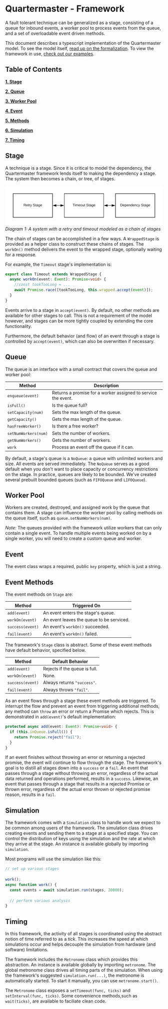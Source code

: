 # Quartermaster - Framework

A fault tolerant technique can be generalized as a stage, consisting of a queue for inbound events, a worker pool to process events from the queue, and a set of overloadable event driven methods.

This document describes a typescript implementation of the Quartermaster model. To see the model itself, [read up on the formalization](framework.md). To view the framework in use, [check out our examples](framework.md).

## Table of Contents

**[1. Stage](#Stage)**

**[2. Queue](#Queue)**

**[3. Worker Pool](#Worker-Pool)**

**[4. Event](#Event)**

**[5. Methods](#Event-Methods)**

**[6. Simulation](#Simulation)**

**[7. Timing](#Timing)**

## Stage

A technique is a stage. Since it is critical to model the dependency, the Quartermaster framework lends itself to making the dependency a stage. The system then becomes a chain, or tree, of stages.

![Chain of Stages](./img/retry-timeout-dependency.png)
_Diagram 1: A system with a retry and timeout modeled as a chain of stages_

The chain of stages can be accomplished in a few ways. A `WrappedStage` is provided as a helper class to construct these chains of stages. The `workOn()` method delivers the event to the wrapped stage, optionally waiting for a response.

For example, the `Timeout` stage's implementation is:

```typescript
export class Timeout extends WrappedStage {
  async workOn(event: Event): Promise<void> {
    //const tookTooLong = ...
    await Promise.race([tookTooLong, this.wrapped.accept(event)]);
  }
}
```

Events arrive to a stage in `accept(event)`. By default, no other methods are available for other stages to call. This is not a requirement of the model however, and stages can be more tightly coupled by extending the core functionality.

Furthermore, the default behavior (and flow) of an event through a stage is controlled by `accept(event)`, which can also be overwritten if necessary.

## Queue

The queue is an interface with a small contract that covers the queue and worker pool:

| Method               | Description                                                   |
| -------------------- | ------------------------------------------------------------- |
| `enqueue(event)`     | Returns a promise for a worker assigned to service the event. |
| `isFull()`           | Is the queue full?                                            |
| `setCapacity(num)`   | Sets the max length of the queue.                             |
| `getCapacity()`      | Gets the max length of the queue.                             |
| `hasFreeWorker()`    | Is there a free worker?                                       |
| `setNumWorkers(num)` | Sets the number of workers.                                   |
| `getNumWorkers()`    | Gets the number of workers.                                   |
| `work`               | Process an event off the queue if it can.                     |

By default, a stage's queue is a `NoQueue`: a queue with unlimited workers and size. All events are served immediately. The `NoQueue` serves as a good default when you don't want to place capacity or concurrency restrictions on the stage. In practice, queues are likely to be bounded. We've created several prebuilt bounded queues (such as `FIFOQueue` and `LIFOQueue`).

## Worker Pool

Workers are created, destroyed, and assigned work by the queue that contains them. A stage can influence the worker pool by calling methods on the queue itself, such as `queue.setNumWorkers(num)`.

_Note:_ The queues provided with the framework utilize workers that can only contain a single event. To handle multiple events being worked on by a single worker, you will need to create a custom queue and worker.

## Event

The event class wraps a required, public `key` property, which is just a string.

## Event Methods

The event methods on `Stage` are:

| Method           | Triggered On                              |
| ---------------- | ----------------------------------------- |
| `add(event)`     | An event enters the stage's queue.        |
| `workOn(event)`  | An event leaves the queue to be serviced. |
| `success(event)` | An event's `workOn()` succeeded.          |
| `fail(event)`    | An event's `workOn()` failed.             |

The framework's `Stage` class is abstract. Some of these event methods have default behavior, specified below.

| Method           | Default Behavior              |
| ---------------- | ----------------------------- |
| `add(event)`     | Rejects if the queue is full. |
| `workOn(event)`  | None.                         |
| `success(event)` | Always returns `"success"`.   |
| `fail(event)`    | Always throws `"fail"`.       |

As an event flows through a stage these event methods are triggered. To interrupt the flow and prevent an event from triggering additional methods, any method can `throw` an error or return a Promise which rejects. This is demonstrated in `add(event)`'s default implementation:

```typescript
protected async add(event: Event): Promise<void> {
  if (this.inQueue.isFull()) {
    return Promise.reject("fail");
  }
}
```

If an event finishes without throwing an error or returning a rejected promise, the event will continue to flow through the stage. The framework's goal is to distill all stages down into a `success` or a `fail`. An event that passes through a stage without throwing an error, regardless of the actual data returned and operations performed, results in a `success`. Likewise, an event that passes through a stage that results in a rejected Promise or thrown error, regardless of the actual error thrown or rejected promise reason, results in a `fail`.

## Simulation

The framework comes with a `Simulation` class to handle work we expect to be common among users of the framework. The simulation class drives creating events and sending them to a stage at a specified stage. You can control the distribution of keys using the simulation and the rate at which they arrive at the stage. An instance is available globally by importing `simulation`.

Most programs will use the simulation like this:

```typescript
// set up various stages

work();
async function work() {
  const events = await simulation.run(stages, 20000);

  // perform various analysis
}
```

## Timing

In this framework, the activity of all stages is coordinated using the abstract notion of time referred to as a _tick_. This increases the speed at which simulations occur and helps decouple the simulation from hardware (and software) limitations.

The framework includes the `Metronome` class which provides this abstraction. An instance is available globally by importing `metronome`. The global metronome class drives all timing parts of the simulation. When using the framework's suggested `simulation.run(...)`, the metronome is automatically started. To start it manually, you can use `metronome.start()`.

The `Metronome` class exposes a `setTimeout(func, ticks)` and `setInterval(func, ticks)`. Some convenience methods,such as `wait(ticks)`, are available to faciliate clean code.
